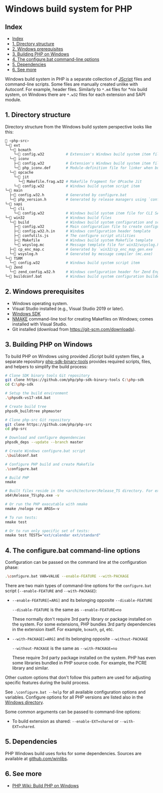 # Windows build system for PHP

## Index

* [Index](#index)
* [1. Directory structure](#1-directory-structure)
* [2. Windows prerequisites](#2-windows-prerequisites)
* [3. Building PHP on Windows](#3-building-php-on-windows)
* [4. The configure.bat command-line options](#4-the-configurebat-command-line-options)
* [5. Dependencies](#5-dependencies)
* [6. See more](#6-see-more)

Windows build system in PHP is a separate collection of
[JScript](https://en.wikipedia.org/wiki/JScript) files and command-line scripts.
Some files are manually created unlike with Autoconf. For example, header files.
Similarly to `*.m4` files for \*nix build system, on Windows there are `*.w32`
files for each extension and SAPI module.

## 1. Directory structure

Directory structure from the Windows build system perspective looks like this:

```sh
📂 <php-src>
└─📂 ext
  └─📂 bcmath
    └─📄 config.w32          # Extension's Windows build system item file
  └─📂 iconv
    ├─📄 config.w32          # Extension's Windows build system item file
    └─📄 php_iconv.def       # Module-definition file for linker when building DLL
  └─📂 opcache
    └─📂 jit
      └─📄 Makefile.frag.w32 # Makefile fragment for OPcache Jit
    └─📄 config.w32          # Windows build system script item
└─📂 main
  ├─📄 config.w32.h          # Generated by configure.bat
  └─📄 php_version.h         # Generated by release managers using `configure`
└─📂 sapi
  └─📂 cli
    └─📄 config.w32          # Windows build system item file for CLI SAPI
└─📂 win32                   # Windows build files
  └─📂 build                 # Windows build system configuration and scripts
    ├─📄 config.w32          # Main configuration file to create configure.js
    ├─📄 config.w32.h.in     # Windows configuration header template
    ├─📄 confutils.js        # The configure script utilities
    ├─📄 Makefile            # Windows build system Makefile template
    └─📄 wsyslog.mc          # Message template file for win32/wsyslog.h
  ├─📄 cp_enc_map.c          # Generated by `win32/cp_enc_map_gen.exe`
  └─📄 wsyslog.h             # Generated by message compiler (mc.exe)
└─📂 TSRM
  └─📄 config.w32            # Windows build system script item
└─📂 Zend
  └─📄 zend_config.w32.h     # Windows configuration header for Zend Engine
└─📄 buildconf.bat           # Windows build system configuration builder
```

## 2. Windows prerequisites

* Windows operating system.
* Visual Studio installed (e.g., Visual Studio 2019 or later).
* [Windows SDK](https://developer.microsoft.com/en-us/windows/downloads/windows-sdk/)
* [NMAKE](https://learn.microsoft.com/en-us/cpp/build/reference/nmake-reference)
  command-line tool for creating Makefiles on Windows; comes installed with
  Visual Studio.
* Git installed (download from https://git-scm.com/downloads).

## 3. Building PHP on Windows

To build PHP on Windows using provided JScript build system files, a separate
repository [php-sdk-binary-tools](https://github.com/php/php-sdk-binary-tools)
provides required scripts, files, and helpers to simplify the build process:

```sh
# Clone SDK binary tools Git repository
git clone https://github.com/php/php-sdk-binary-tools C:\php-sdk
cd C:\php-sdk

# Setup the build environment
.\phpsdk-vs17-x64.bat

# Create build tree
phpsdk_buildtree phpmaster

# Clone php-src Git repository
git clone https://github.com/php/php-src
cd php-src

# Download and configure dependencies
phpsdk_deps --update --branch master

# Create Windows configure.bat script
.\buildconf.bat

# Configure PHP build and create Makefile
.\configure.bat

# Build PHP
nmake

# Built files reside in the <architecture>\Release_TS directory. For example
x64\Release_TS\php.exe -v

# Or run the PHP executable with nmake
nmake /nologo run ARGS=-v

# To run tests:
nmake test

# Or to run only specific set of tests:
nmake test TESTS="ext/calendar ext/standard"
```

## 4. The configure.bat command-line options

Configuration can be passed on the command line at the configuration phase:

```sh
.\configure.bat VAR=VALUE --enable-FEATURE --with-PACKAGE
```

There are two main types of command-line options for the `configure.bat` script
(`--enable-FEATURE` and `--with-PACKAGE`):

* `--enable-FEATURE[=ARG]` and its belonging opposite `--disable-FEATURE`

  `--disable-FEATURE` is the same as `--enable-FEATURE=no`

  These normally don't require 3rd party library or package installed on the
  system. For some extensions, PHP bundles 3rd party dependencies in the
  extension itself. For example, `bcmath`, `gd`, etc.

* `--with-PACKAGE[=ARG]` and its belonging opposite `--without-PACKAGE`

  `--without-PACKAGE` is the same as `--with-PACKAGE=no`

  These require 3rd party package installed on the system. PHP has even some
  libraries bundled in PHP source code. For example, the PCRE library and
  similar.

Other custom options that don't follow this pattern are used for adjusting
specific features during the build process.

See `.\configure.bat --help` for all available configuration options and
variables. Configure options for all PHP versions are listed also in the
[Windows directory](/docs/windows/).

Some common arguments can be passed to command-line options:

* To build extension as shared: `--enable-EXT=shared` or `--with-EXT=shared`.

## 5. Dependencies

PHP Windows build uses forks for some dependencies. Sources are available at
[github.com/winlibs](https://github.com/winlibs).

## 6. See more

* [PHP Wiki: Build PHP on Windows](https://wiki.php.net/internals/windows/stepbystepbuild_sdk_2)
